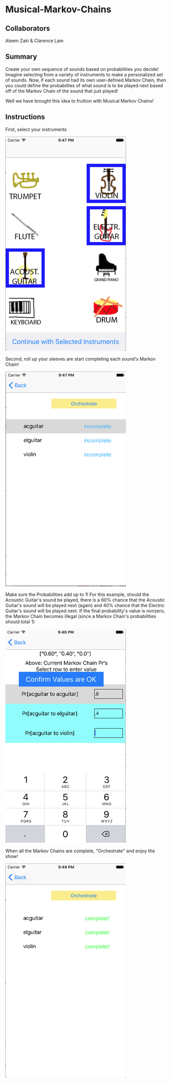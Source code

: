 # Musical-Markov-Chains

## Collaborators ##

Aleem Zaki & Clarence Lam

## Summary ##

Create your own sequence of sounds based on probabilities you decide! Imagine selecting from a variety of instruments to make a personalized set of sounds. Now, if each sound had its own user-defined Markov Chain, then you could define the probabilites of what sound is to be played next based off of the Markov Chain of the sound that just played!

Well we have brought this idea to fruition with Musical Markov Chains!

## Instructions ##

First, select your instruments

![](/exA.png)

Second, roll up your sleeves are start completing each sound's Markov Chain!

![](/exB.png)

Make sure the Probabilities add up to 1! For this example, should the Acoustic Guitar's sound be played, there is a 60% chance that the Acoustic Guitar's sound will be played next (again) and 40% chance that the Electric Guitar's sound will be played next. If the final probability's value is nonzero, the Markov Chain becomes illegal (since a Markov Chain's probabilities should total 1)

![](/exC.png)

When all the Markov Chains are complete, "Orchestrate" and enjoy the show!

![](/exD.png)
